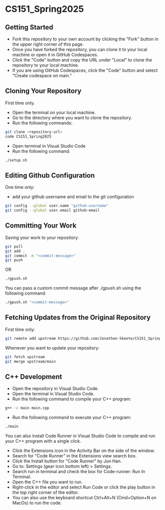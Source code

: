 # CS151_Spring2025

## Getting Started
- Fork this repository to your own account by clicking the "Fork" button in the upper right corner of this page.
- Once you have forked the repository, you can clone it to your local machine or open it in GitHub Codespaces.
- Click the "Code" button and copy the URL under "Local" to clone the repository to your local machine.
- If you are using GitHub Codespaces, click the "Code" button and select "Create codespace on main."

## Cloning Your Repository
First time only.
- Open the terminal on your local machine.
- Go to the directory where you want to clone the repository.
- Run the following commands:
```sh
git clone <repository-url>
code CS151_Spring2025
```
- Open terminal in Visual Studio Code
- Run the following command:
```sh
./setup.sh
```

## Editing Github Configuration
One time only:
- add your github username and email to the git configuration
```sh
git config --global user.name "github-username"
git config --global user.email github-email
```


## Committing Your Work
Saving your work to your repository:
```sh
git pull
git add .
git commit -m "<commit-message>"
git push
```
OR
```sh
./gpush.sh
```
You can pass a custom commit message after ./gpush.sh using the following command:
```sh
./gpush.sh "<commit-message>"
```

## Fetching Updates from the Original Repository
First time only:
```sh
git remote add upstream https://github.com/Jonathan-Skeete/CS151_Spring2025.git
```
Whenever you want to update your repository:
```sh
git fetch upstream
git merge upstream/main
```

## C++ Development
- Open the repository in Visual Studio Code.
- Open the terminal in Visual Studio Code.
- Run the following command to compile your C++ program:
```sh
g++ -o main main.cpp
```
- Run the following command to execute your C++ program:
```sh
./main
```

You can also install Code Runner in Visual Studio Code to compile and run your C++ program with a single click.
- Click the Extensions icon in the Activity Bar on the side of the window.
- Search for "Code Runner" in the Extensions view search box.
- Click the Install button for "Code Runner" by Jun Han.
- Go to: Settings (gear icon bottom left) > Settings.
- Search run in terminal and check the box for Code-runner: Run In Terminal.
- Open the C++ file you want to run.
- Right-click in the editor and select Run Code or click the play button in the top right corner of the editor.
- You can also use the keyboard shortcut Ctrl+Alt+N (Cmd+Option+N on MacOs) to run the code. 

